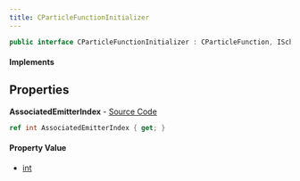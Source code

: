 ```yaml
---
title: CParticleFunctionInitializer
---
```


```csharp
public interface CParticleFunctionInitializer : CParticleFunction, ISchemaClass<CParticleFunction>, ISchemaClass<CParticleFunctionInitializer>, ISchemaField, ISchemaClass, INativeHandle
```

#### Implements

## Properties

**AssociatedEmitterIndex** - [Source Code](https://github.com/swiftly-solution/swiftlys2/blob/master/managed/src/SwiftlyS2.Generated/Schemas/Interfaces/CParticleFunctionInitializer.cs#L16)

```csharp
ref int AssociatedEmitterIndex { get; }
```

#### Property Value

- [int](https://learn.microsoft.com/dotnet/api/system.int32)

